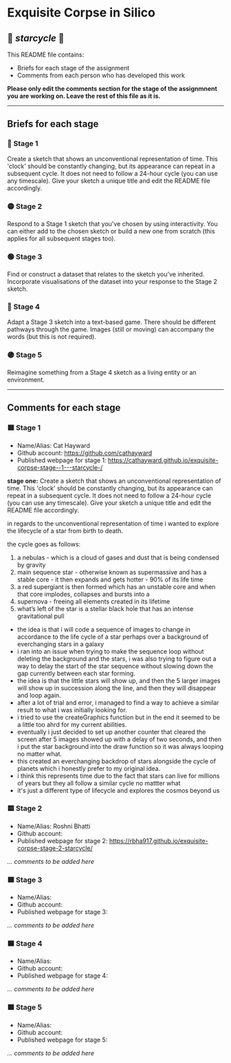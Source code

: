 # Exquisite Corpse in Silico
## 🔻 *starcycle* 🔻

This README file contains:
- Briefs for each stage of the assignment
- Comments from each person who has developed this work

**Please only edit the comments section for the stage of the assignmnent you are working on. Leave the rest of this file as it is.**

*****
## Briefs for each stage

### 🔴 Stage 1
Create a sketch that shows an unconventional representation of time. This 'clock' should be constantly changing, but its appearance can repeat in a subsequent cycle. It does not need to follow a 24-hour cycle (you can use any timescale). Give your sketch a unique title and edit the README file accordingly.

### 🟡 Stage 2
Respond to a Stage 1 sketch that you've chosen by using interactivity. You can either add to the chosen sketch or build a new one from scratch (this applies for all subsequent stages too).

### 🟢 Stage 3
Find or construct a dataset that relates to the sketch you've inherited. Incorporate visualisations of the dataset into your response to the Stage 2 sketch.

### 🔵 Stage 4
Adapt a Stage 3 sketch into a text-based game. There should be different pathways through the game. Images (still or moving) can accompany the words (but this is not required).

### 🟣 Stage 5
Reimagine something from a Stage 4 sketch as a living entity or an environment.

*****
## Comments for each stage

### 🟥 Stage 1
- Name/Alias: Cat Hayward
- Github account: https://github.com/cathayward
- Published webpage for stage 1: https://cathayward.github.io/exquisite-corpse-stage--1---starcycle-/

**stage one:**
Create a sketch that shows an unconventional representation of time. This 'clock' should be constantly changing, but its appearance can repeat in a subsequent cycle. It does not need to follow a 24-hour cycle (you can use any timescale). Give your sketch a unique title and edit the README file accordingly.

in regards to the unconventional representation of time i wanted to explore the lifecycle of a star from birth to death.

the cycle goes as follows:
1. a nebulas - which is a cloud of gases and dust that is being condensed by gravity
2. main sequence star - otherwise known as supermassive  and has a stable core - it then expands and gets hotter - 90% of its life time
3. a red supergiant is then formed which has an unstable core and when that core implodes, collapses and bursts into a
4. supernova - freeing all elements created in its lifetime
5. what’s left of the star is a stellar black hole that has an intense gravitational pull

- the idea is that i will code a sequence of images to change in accordance to the life cycle of a star perhaps over a background of everchanging stars in a galaxy
- i ran into an issue when trying to make the sequence loop without deleting the background and the stars, i was also trying to figure out a way to delay the start of the star sequence without slowing down the gap currently between each star forming.
- the idea is that the little stars will show up, and then the 5 larger images will show up in succession along the line, and then they will disappear and loop again.
- after a lot of trial and error, i managed to find a way to achieve a similar result to what i was  initially looking for. 
- i tried to use the createGraphics function but in the end it seemed to be a little too ahrd for my current abilities.
- eventually i just decided to set up another counter that cleared the screen after 5 images showed up with a delay of two seconds, and then i put the star background into the draw function so it was always looping no matter what.
- this created an everchanging backdrop of stars alongside the cycle of planets which i honestly prefer to my original idea.
- i think this represents time due to the fact that stars can live for millions of years but they all follow a similar cycle no mattter what
- it's just a different type of lifecycle and explores the cosmos beyond us

### 🟨 Stage 2
- Name/Alias: Roshni Bhatti
- Github account: 
- Published webpage for stage 2: https://rbha917.github.io/exquisite-corpse-stage-2-starcycle/ 

*... comments to be added here*

### 🟩 Stage 3
- Name/Alias:
- Github account:
- Published webpage for stage 3:

*... comments to be added here*

### 🟦 Stage 4
- Name/Alias:
- Github account:
- Published webpage for stage 4:

*... comments to be added here*

### 🟪 Stage 5
- Name/Alias:
- Github account:
- Published webpage for stage 5:

*... comments to be added here*
